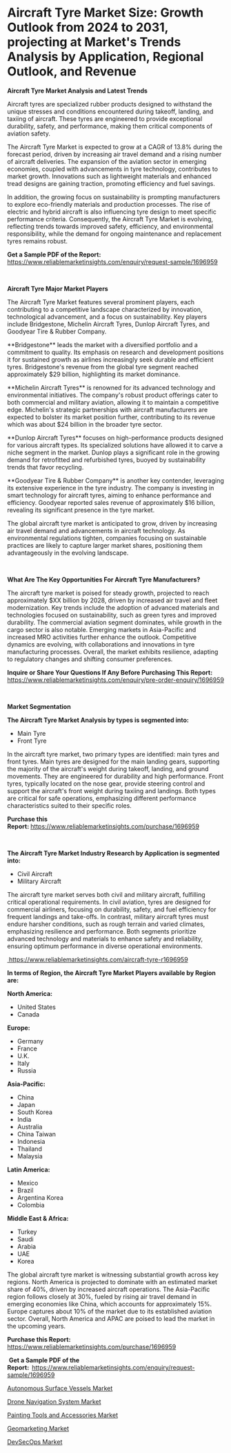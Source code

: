 <p><h1>Aircraft Tyre Market Size: Growth Outlook from 2024 to 2031, projecting at Market's Trends Analysis by Application, Regional Outlook, and Revenue</h1></p><p><strong>Aircraft Tyre Market Analysis and Latest Trends</strong></p>
<p><p>Aircraft tyres are specialized rubber products designed to withstand the unique stresses and conditions encountered during takeoff, landing, and taxiing of aircraft. These tyres are engineered to provide exceptional durability, safety, and performance, making them critical components of aviation safety.</p><p>The Aircraft Tyre Market is expected to grow at a CAGR of 13.8% during the forecast period, driven by increasing air travel demand and a rising number of aircraft deliveries. The expansion of the aviation sector in emerging economies, coupled with advancements in tyre technology, contributes to market growth. Innovations such as lightweight materials and enhanced tread designs are gaining traction, promoting efficiency and fuel savings. </p><p>In addition, the growing focus on sustainability is prompting manufacturers to explore eco-friendly materials and production processes. The rise of electric and hybrid aircraft is also influencing tyre design to meet specific performance criteria. Consequently, the Aircraft Tyre Market is evolving, reflecting trends towards improved safety, efficiency, and environmental responsibility, while the demand for ongoing maintenance and replacement tyres remains robust.</p></p>
<p><strong>Get a Sample PDF of the Report:&nbsp;</strong> <a href="https://www.reliablemarketinsights.com/enquiry/request-sample/1696959?utm_campaign=1575&utm_medium=2&utm_source=Github&utm_content=ia&utm_term=20102024&utm_id=aircraft-tyre">https://www.reliablemarketinsights.com/enquiry/request-sample/1696959</a></p>
<p>&nbsp;</p>
<p><strong>Aircraft Tyre Major Market Players</strong></p>
<p><p>The Aircraft Tyre Market features several prominent players, each contributing to a competitive landscape characterized by innovation, technological advancement, and a focus on sustainability. Key players include Bridgestone, Michelin Aircraft Tyres, Dunlop Aircraft Tyres, and Goodyear Tire & Rubber Company.</p><p>**Bridgestone** leads the market with a diversified portfolio and a commitment to quality. Its emphasis on research and development positions it for sustained growth as airlines increasingly seek durable and efficient tyres. Bridgestone's revenue from the global tyre segment reached approximately $29 billion, highlighting its market dominance.</p><p>**Michelin Aircraft Tyres** is renowned for its advanced technology and environmental initiatives. The company's robust product offerings cater to both commercial and military aviation, allowing it to maintain a competitive edge. Michelin's strategic partnerships with aircraft manufacturers are expected to bolster its market position further, contributing to its revenue which was about $24 billion in the broader tyre sector.</p><p>**Dunlop Aircraft Tyres** focuses on high-performance products designed for various aircraft types. Its specialized solutions have allowed it to carve a niche segment in the market. Dunlop plays a significant role in the growing demand for retrofitted and refurbished tyres, buoyed by sustainability trends that favor recycling.</p><p>**Goodyear Tire & Rubber Company** is another key contender, leveraging its extensive experience in the tyre industry. The company is investing in smart technology for aircraft tyres, aiming to enhance performance and efficiency. Goodyear reported sales revenue of approximately $16 billion, revealing its significant presence in the tyre market.</p><p>The global aircraft tyre market is anticipated to grow, driven by increasing air travel demand and advancements in aircraft technology. As environmental regulations tighten, companies focusing on sustainable practices are likely to capture larger market shares, positioning them advantageously in the evolving landscape.</p></p>
<p>&nbsp;</p>
<p><strong>What Are The Key Opportunities For Aircraft Tyre Manufacturers?</strong></p>
<p><p>The aircraft tyre market is poised for steady growth, projected to reach approximately $XX billion by 2028, driven by increased air travel and fleet modernization. Key trends include the adoption of advanced materials and technologies focused on sustainability, such as green tyres and improved durability. The commercial aviation segment dominates, while growth in the cargo sector is also notable. Emerging markets in Asia-Pacific and increased MRO activities further enhance the outlook. Competitive dynamics are evolving, with collaborations and innovations in tyre manufacturing processes. Overall, the market exhibits resilience, adapting to regulatory changes and shifting consumer preferences.</p></p>
<p><strong>Inquire or Share Your Questions If Any Before Purchasing This Report:</strong> <a href="https://www.reliablemarketinsights.com/enquiry/pre-order-enquiry/1696959?utm_campaign=1575&utm_medium=2&utm_source=Github&utm_content=ia&utm_term=20102024&utm_id=aircraft-tyre">https://www.reliablemarketinsights.com/enquiry/pre-order-enquiry/1696959</a></p>
<p>&nbsp;</p>
<p><strong>Market Segmentation</strong></p>
<p><strong>The Aircraft Tyre Market Analysis by types is segmented into:</strong></p>
<p><ul><li>Main Tyre</li><li>Front Tyre</li></ul></p>
<p><p>In the aircraft tyre market, two primary types are identified: main tyres and front tyres. Main tyres are designed for the main landing gears, supporting the majority of the aircraft's weight during takeoff, landing, and ground movements. They are engineered for durability and high performance. Front tyres, typically located on the nose gear, provide steering control and support the aircraft's front weight during taxiing and landings. Both types are critical for safe operations, emphasizing different performance characteristics suited to their specific roles.</p></p>
<p><strong>Purchase this Report:&nbsp;</strong><a href="https://www.reliablemarketinsights.com/purchase/1696959?utm_campaign=1575&utm_medium=2&utm_source=Github&utm_content=ia&utm_term=20102024&utm_id=aircraft-tyre">https://www.reliablemarketinsights.com/purchase/1696959</a></p>
<p>&nbsp;</p>
<p><strong>The Aircraft Tyre Market Industry Research by Application is segmented into:</strong></p>
<p><ul><li>Civil Aircraft</li><li>Military Aircraft</li></ul></p>
<p><p>The aircraft tyre market serves both civil and military aircraft, fulfilling critical operational requirements. In civil aviation, tyres are designed for commercial airliners, focusing on durability, safety, and fuel efficiency for frequent landings and take-offs. In contrast, military aircraft tyres must endure harsher conditions, such as rough terrain and varied climates, emphasizing resilience and performance. Both segments prioritize advanced technology and materials to enhance safety and reliability, ensuring optimum performance in diverse operational environments.</p></p>
<p><a href="https://www.reliablemarketinsights.com/aircraft-tyre-r1696959?utm_campaign=1575&utm_medium=2&utm_source=Github&utm_content=ia&utm_term=20102024&utm_id=aircraft-tyre">&nbsp;https://www.reliablemarketinsights.com/aircraft-tyre-r1696959</a></p>
<p><strong>In terms of Region, the Aircraft Tyre Market Players available by Region are:</strong></p>
<p>
    <p> <strong> North America: </strong>
        <ul>
            <li>United States</li>
            <li>Canada</li>
        </ul>
        </p> 
    <p> <strong> Europe: </strong>
        <ul>
            <li>Germany</li>
            <li>France</li>
            <li>U.K.</li>
            <li>Italy</li>
            <li>Russia</li>
        </ul>
        </p> 
    <p> <strong> Asia-Pacific: </strong>
        <ul>
            <li>China</li>
            <li>Japan</li>
            <li>South Korea</li>
            <li>India</li>
            <li>Australia</li>
            <li>China Taiwan</li>
            <li>Indonesia</li>
            <li>Thailand</li>
            <li>Malaysia</li>
        </ul>
        </p> 
    <p> <strong> Latin America: </strong>
        <ul>
            <li>Mexico</li>
            <li>Brazil</li>
            <li>Argentina Korea</li>
            <li>Colombia</li>
        </ul>
        </p> 
    <p> <strong> Middle East & Africa: </strong>
        <ul>
            <li>Turkey</li>
            <li>Saudi</li>
            <li>Arabia</li>
            <li>UAE</li>
            <li>Korea</li>
        </ul>
    </p>
    </p>
<p><p>The global aircraft tyre market is witnessing substantial growth across key regions. North America is projected to dominate with an estimated market share of 40%, driven by increased aircraft operations. The Asia-Pacific region follows closely at 30%, fueled by rising air travel demand in emerging economies like China, which accounts for approximately 15%. Europe captures about 10% of the market due to its established aviation sector. Overall, North America and APAC are poised to lead the market in the upcoming years.</p></p>
<p><strong>Purchase this Report: </strong><a href="https://www.reliablemarketinsights.com/purchase/1696959?utm_campaign=1575&utm_medium=2&utm_source=Github&utm_content=ia&utm_term=20102024&utm_id=aircraft-tyre">https://www.reliablemarketinsights.com/purchase/1696959</a></p>
<p>&nbsp;<strong>Get a Sample PDF of the Report:&nbsp;&nbsp;</strong><a href="https://www.reliablemarketinsights.com/enquiry/request-sample/1696959?utm_campaign=1575&utm_medium=2&utm_source=Github&utm_content=ia&utm_term=20102024&utm_id=aircraft-tyre">https://www.reliablemarketinsights.com/enquiry/request-sample/1696959</a></p>
<p><strong></strong></p>
<p><p><a href="https://issuu.com/reportprime-2/docs/autonomous-surface-vessels-market-s_7061e8b771377a?utm_campaign=1575&utm_medium=2&utm_source=Github&utm_content=ia&utm_term=20102024&utm_id=aircraft-tyre">Autonomous Surface Vessels Market</a></p><p><a href="https://www.linkedin.com/pulse/deep-dive-drone-navigation-system-market-itstrends-segmentation-juehc?utm_campaign=1575&utm_medium=2&utm_source=Github&utm_content=ia&utm_term=20102024&utm_id=aircraft-tyre">Drone Navigation System Market</a></p><p><a href="https://www.linkedin.com/pulse/decoding-painting-tools-accessories-industry-dynamics-strategic-nhtvc?utm_campaign=1575&utm_medium=2&utm_source=Github&utm_content=ia&utm_term=20102024&utm_id=aircraft-tyre">Painting Tools and Accessories Market</a></p><p><a href="https://www.linkedin.com/pulse/geomarketing-spectrum-usage-patterns-sector-evolution-2024-2031-ghtnc?utm_campaign=1575&utm_medium=2&utm_source=Github&utm_content=ia&utm_term=20102024&utm_id=aircraft-tyre">Geomarketing Market</a></p><p><a href="https://www.linkedin.com/pulse/devsecops-market-ecosystem-competitive-landscape-strategic-outlook-tikfc?utm_campaign=1575&utm_medium=2&utm_source=Github&utm_content=ia&utm_term=20102024&utm_id=aircraft-tyre">DevSecOps Market</a></p></p>